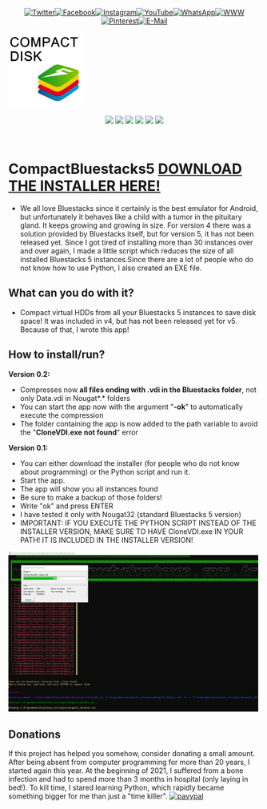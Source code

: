 <p align="center"><a href="https://twitter.com/Aprender_alemao"><img src="https://cdn.jsdelivr.net/gh/dmhendricks/signature-social-icons/icons/round-flat-filled/50px/twitter.png" alt="Twitter" title="Twitter" width="50"/></a><a href="https://www.facebook.com/estudaralemao/"><img src="https://cdn.jsdelivr.net/gh/dmhendricks/signature-social-icons/icons/round-flat-filled/50px/facebook.png" alt="Facebook" title="Facebook" width="50"/></a><a href="https://www.instagram.com/estudaralemao/"><img src="https://cdn.jsdelivr.net/gh/dmhendricks/signature-social-icons/icons/round-flat-filled/50px/instagram.png" alt="Instagram" title="Instagram" width="50"/></a><a href="https://www.youtube.com/c/wwwqueroestudaralemaocombr"><img src="https://cdn.jsdelivr.net/gh/dmhendricks/signature-social-icons/icons/round-flat-filled/50px/youtube.png" alt="YouTube" title="YouTube" width="50"/></a><a href="https://api.whatsapp.com/send?phone=5511989782756&text=I%20want%20to%20know%20..."><img src="https://cdn.jsdelivr.net/gh/dmhendricks/signature-social-icons/icons/round-flat-filled/50px/whatsapp.png" alt="WhatsApp" title="WhatsApp" width="50"/></a><a href="https://www.queroestudaralemao.com.br"><img src="https://cdn.jsdelivr.net/gh/dmhendricks/signature-social-icons/icons/round-flat-filled/50px/website.png" alt="WWW" title="WWW" width="50"/></a><a href="https://br.pinterest.com/chucrutehans/"><img src="https://cdn.jsdelivr.net/gh/dmhendricks/signature-social-icons/icons/round-flat-filled/50px/pinterest.png" alt="Pinterest" title="Pinterest" width="50"/></a><a href="mailto:aulasparticularesdealemaosp@gmail.com?subject=I%20want%20to%20know%20...%20"><img src="https://cdn.jsdelivr.net/gh/dmhendricks/signature-social-icons/icons/round-flat-filled/50px/mail.png" alt="E-Mail" title="E-Mail" width="50"/>
</a>

<a href="https://www.queroestudaralemao.com.br"><img src="COMPACTBLUESTACKS.png" width="150" /></a></p>

<p align="center">
<a href=https://github.com/hansalemaos><img src="https://img.shields.io/badge/author-hansalemaos-black"/></a>
<a href=https://www.queroestudaralemao.com.br><img src="https://img.shields.io/badge/from-queroestudaralemao.com.br-darkgreen"/></a>
<a href=#><img src="https://img.shields.io/badge/for-Windows-black"/></a>
<a href=#><img src="https://img.shields.io/badge/nocoding-required-darkgreen"/></a>
<a href=https://codeload.github.com/liangjingkanji/DrakeTyporaTheme/zip/refs/heads/master><img src="https://img.shields.io/badge/Theme-Drake-black"/></a>
<a href=https://github.com/dmhendricks/signature-social-icons><img src="https://img.shields.io/badge/Social-Icons-darkgreen"/></a>
</p><br>


# CompactBluestacks5 [DOWNLOAD THE INSTALLER HERE!](https://github.com/hansalemaos/CompactBluestacks5/raw/main/CompactBluestacks5_setup.exe)


- We all love Bluestacks since it certainly is the best emulator for Android, but unfortunately it behaves like a child with a tumor in the pituitary gland. It keeps growing and growing in size. For version 4 there was a solution provided by Bluestacks itself, but for version 5, it has not been released yet. Since I got tired of installing more than 30 instances over and over again, I made a little script which reduces the size of all installed Bluestacks 5 instances.Since there are a lot of people who do not know how to use Python, I also created an EXE file.


## What can you do with it?

- Compact virtual HDDs from all your Bluestacks 5 instances to save disk space! It was included in v4, but has not been released yet for v5. Because of that, I wrote this app!

## How to install/run?
**Version 0.2:**
   - Compresses now **all files ending with .vdi in the Bluestacks folder**, not only Data.vdi in Nougat*.* folders
   - You can start the app now with the argument "**-ok**" to automatically execute the compression 
   - The folder containing the app is now added to the path variable to avoid the "**CloneVDI.exe not found**" error

**Version 0.1:**
- You can either download the installer (for people who do not know about programming) or the Python script and run it.
- Start the app.
- The app will show you all instances found
- Be sure to make a backup of those folders! 
- Write "ok" and press ENTER
- I have tested it only with Nougat32 (standard Bluestacks 5 version)
- IMPORTANT: IF YOU EXECUTE THE PYTHON SCRIPT INSTEAD OF THE INSTALLER VERSION, MAKE SURE TO HAVE CloneVDI.exe IN YOUR PATH! IT IS INCLUDED IN THE INSTALLER VERSION!

<img src="screenshot.png" width="500" />


## Donations 

If this project has helped you somehow, consider donating a small amount. After being absent from computer programming for more than 20 years, I started again this year. At the beginning of 2021, I suffered from a bone infection and had to spend more than 3 months in hospital (only laying in bed!). To kill time, I stared learning Python, which rapidly became something bigger for me than just a "time killer".
[![pavypal](https://www.paypalobjects.com/en_US/i/btn/btn_donateCC_LG.gif)](https://www.paypal.com/donate/?hosted_button_id=TXH4HS4M54VV2)

